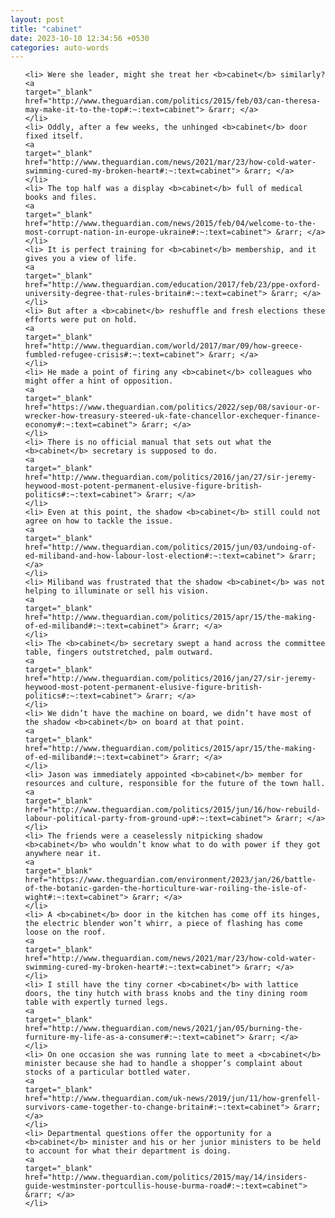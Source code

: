 ```yaml
---
layout: post
title: "cabinet"
date: 2023-10-10 12:34:56 +0530
categories: auto-words
---
```

<ol>

    <li> Were she leader, might she treat her <b>cabinet</b> similarly?
    <a 
    target="_blank" 
    href="http://www.theguardian.com/politics/2015/feb/03/can-theresa-may-make-it-to-the-top#:~:text=cabinet"> &rarr; </a>
    </li>
    <li> Oddly, after a few weeks, the unhinged <b>cabinet</b> door fixed itself.
    <a 
    target="_blank" 
    href="http://www.theguardian.com/news/2021/mar/23/how-cold-water-swimming-cured-my-broken-heart#:~:text=cabinet"> &rarr; </a>
    </li>
    <li> The top half was a display <b>cabinet</b> full of medical books and files.
    <a 
    target="_blank" 
    href="http://www.theguardian.com/news/2015/feb/04/welcome-to-the-most-corrupt-nation-in-europe-ukraine#:~:text=cabinet"> &rarr; </a>
    </li>
    <li> It is perfect training for <b>cabinet</b> membership, and it gives you a view of life.
    <a 
    target="_blank" 
    href="http://www.theguardian.com/education/2017/feb/23/ppe-oxford-university-degree-that-rules-britain#:~:text=cabinet"> &rarr; </a>
    </li>
    <li> But after a <b>cabinet</b> reshuffle and fresh elections these efforts were put on hold.
    <a 
    target="_blank" 
    href="http://www.theguardian.com/world/2017/mar/09/how-greece-fumbled-refugee-crisis#:~:text=cabinet"> &rarr; </a>
    </li>
    <li> He made a point of firing any <b>cabinet</b> colleagues who might offer a hint of opposition.
    <a 
    target="_blank" 
    href="https://www.theguardian.com/politics/2022/sep/08/saviour-or-wrecker-how-treasury-steered-uk-fate-chancellor-exchequer-finance-economy#:~:text=cabinet"> &rarr; </a>
    </li>
    <li> There is no official manual that sets out what the <b>cabinet</b> secretary is supposed to do.
    <a 
    target="_blank" 
    href="http://www.theguardian.com/politics/2016/jan/27/sir-jeremy-heywood-most-potent-permanent-elusive-figure-british-politics#:~:text=cabinet"> &rarr; </a>
    </li>
    <li> Even at this point, the shadow <b>cabinet</b> still could not agree on how to tackle the issue.
    <a 
    target="_blank" 
    href="http://www.theguardian.com/politics/2015/jun/03/undoing-of-ed-miliband-and-how-labour-lost-election#:~:text=cabinet"> &rarr; </a>
    </li>
    <li> Miliband was frustrated that the shadow <b>cabinet</b> was not helping to illuminate or sell his vision.
    <a 
    target="_blank" 
    href="http://www.theguardian.com/politics/2015/apr/15/the-making-of-ed-miliband#:~:text=cabinet"> &rarr; </a>
    </li>
    <li> The <b>cabinet</b> secretary swept a hand across the committee table, fingers outstretched, palm outward.
    <a 
    target="_blank" 
    href="http://www.theguardian.com/politics/2016/jan/27/sir-jeremy-heywood-most-potent-permanent-elusive-figure-british-politics#:~:text=cabinet"> &rarr; </a>
    </li>
    <li> We didn’t have the machine on board, we didn’t have most of the shadow <b>cabinet</b> on board at that point.
    <a 
    target="_blank" 
    href="http://www.theguardian.com/politics/2015/apr/15/the-making-of-ed-miliband#:~:text=cabinet"> &rarr; </a>
    </li>
    <li> Jason was immediately appointed <b>cabinet</b> member for resources and culture, responsible for the future of the town hall.
    <a 
    target="_blank" 
    href="http://www.theguardian.com/politics/2015/jun/16/how-rebuild-labour-political-party-from-ground-up#:~:text=cabinet"> &rarr; </a>
    </li>
    <li> The friends were a ceaselessly nitpicking shadow <b>cabinet</b> who wouldn’t know what to do with power if they got anywhere near it.
    <a 
    target="_blank" 
    href="https://www.theguardian.com/environment/2023/jan/26/battle-of-the-botanic-garden-the-horticulture-war-roiling-the-isle-of-wight#:~:text=cabinet"> &rarr; </a>
    </li>
    <li> A <b>cabinet</b> door in the kitchen has come off its hinges, the electric blender won’t whirr, a piece of flashing has come loose on the roof.
    <a 
    target="_blank" 
    href="http://www.theguardian.com/news/2021/mar/23/how-cold-water-swimming-cured-my-broken-heart#:~:text=cabinet"> &rarr; </a>
    </li>
    <li> I still have the tiny corner <b>cabinet</b> with lattice doors, the tiny hutch with brass knobs and the tiny dining room table with expertly turned legs.
    <a 
    target="_blank" 
    href="http://www.theguardian.com/news/2021/jan/05/burning-the-furniture-my-life-as-a-consumer#:~:text=cabinet"> &rarr; </a>
    </li>
    <li> On one occasion she was running late to meet a <b>cabinet</b> minister because she had to handle a shopper’s complaint about stocks of a particular bottled water.
    <a 
    target="_blank" 
    href="http://www.theguardian.com/uk-news/2019/jun/11/how-grenfell-survivors-came-together-to-change-britain#:~:text=cabinet"> &rarr; </a>
    </li>
    <li> Departmental questions offer the opportunity for a <b>cabinet</b> minister and his or her junior ministers to be held to account for what their department is doing.
    <a 
    target="_blank" 
    href="http://www.theguardian.com/politics/2015/may/14/insiders-guide-westminster-portcullis-house-burma-road#:~:text=cabinet"> &rarr; </a>
    </li>